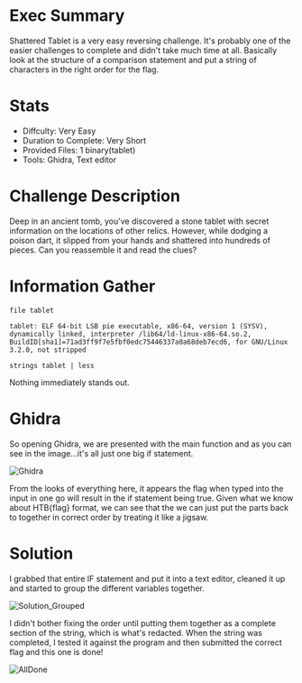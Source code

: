 # Exec Summary
Shattered Tablet is a very easy reversing challenge. It's probably one of the easier challenges to complete and didn't take much time at all. Basically look at the structure of a comparison statement and put a string of characters in the right order for the flag.

# Stats
* Diffculty: Very Easy
* Duration to Complete: Very Short
* Provided Files: 1 binary(tablet)
* Tools: Ghidra, Text editor

# Challenge Description
Deep in an ancient tomb, you've discovered a stone tablet with secret information on the locations of other relics. However, while dodging a poison dart, it slipped from your hands and shattered into hundreds of pieces. Can you reassemble it and read the clues?

# Information Gather

```file tablet```

```tablet: ELF 64-bit LSB pie executable, x86-64, version 1 (SYSV), dynamically linked, interpreter /lib64/ld-linux-x86-64.so.2, BuildID[sha1]=71ad3ff9f7e5fbf0edc75446337a0a68deb7ecd6, for GNU/Linux 3.2.0, not stripped```

```strings tablet | less```

Nothing immediately stands out.

# Ghidra

So opening Ghidra, we are presented with the main function and as you can see in the image...it's all just one big if statement.

![Ghidra](https://github.com/user-attachments/assets/7943c50c-259a-487d-a65a-c25755aac92e)

From the looks of everything here, it appears the flag when typed into the input in one go will result in the if statement being true. Given what we know about HTB{flag} format, we can see that the we can just put the parts back to together in correct order by treating it like a jigsaw.

# Solution
I grabbed that entire IF statement and put it into a text editor, cleaned it up and started to group the different variables together.

![Solution_Grouped](https://github.com/user-attachments/assets/96d04599-25ac-4eef-a829-bedb7bc73213)

I didn't bother fixing the order until putting them together as a complete section of the string, which is what's redacted.
When the string was completed, I tested it against the program and then submitted the correct flag and this one is done!

![AllDone](https://github.com/user-attachments/assets/69f2eb2e-337c-4256-ab95-132f95f6327f)

